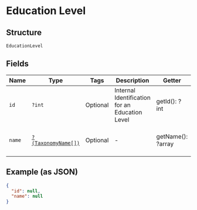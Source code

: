 
# Education Level

## Structure

`EducationLevel`

## Fields

| Name | Type | Tags | Description | Getter | Setter |
|  --- | --- | --- | --- | --- | --- |
| `id` | `?int` | Optional | Internal Identification for an Education Level | getId(): ?int | setId(?int id): void |
| `name` | [`?(TaxonomyName[])`](../../doc/models/taxonomy-name.md) | Optional | - | getName(): ?array | setName(?array name): void |

## Example (as JSON)

```json
{
  "id": null,
  "name": null
}
```


